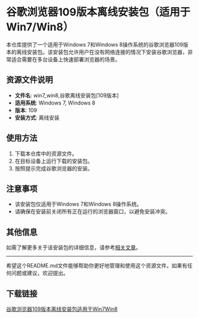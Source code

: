 # 谷歌浏览器109版本离线安装包（适用于Win7/Win8）

本仓库提供了一个适用于Windows 7和Windows 8操作系统的谷歌浏览器109版本的离线安装包。该安装包允许用户在没有网络连接的情况下安装谷歌浏览器，非常适合需要在多台设备上快速部署浏览器的场景。

## 资源文件说明

- **文件名**: win7_win8,谷歌离线安装包[109版本]
- **适用系统**: Windows 7, Windows 8
- **版本**: 109
- **安装方式**: 离线安装

## 使用方法

1. 下载本仓库中的资源文件。
2. 在目标设备上运行下载的安装包。
3. 按照提示完成谷歌浏览器的安装。

## 注意事项

- 该安装包仅适用于Windows 7和Windows 8操作系统。
- 请确保在安装前关闭所有正在运行的浏览器窗口，以避免安装冲突。

## 其他信息

如需了解更多关于该安装包的详细信息，请参考[相关文章](https://blog.csdn.net/weixin_45918954/article/details/135980675)。

---

希望这个README.md文件能够帮助你更好地管理和使用这个资源文件。如果有任何问题或建议，欢迎提出。

## 下载链接

[谷歌浏览器109版本离线安装包适用于Win7Win8](https://pan.quark.cn/s/674331058cd9)